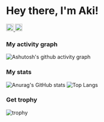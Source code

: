 # Hey there, I'm Aki!
 <a href="https://twitter.com/aki96667887">
    <img height="20" src="https://img.shields.io/twitter/follow/aki96667887?label=Twitter&logo=twitter&style=flat" />
  </a>
  <a href="https://github.com/AkiGR">
    <img height="20" src="https://img.shields.io/github/followers/AkiGR?label=follow&logo=github&style=flat" />
  </a><br>
  
<h3>My activity graph</h3>

![Ashutosh's github activity graph](https://activity-graph.herokuapp.com/graph?username=AkiGR&theme=react-dark)
 
<h3>My stats</h3>
  
![Anurag's GitHub stats](https://github-readme-stats.vercel.app/api?username=AkiGR&theme=react)
![Top Langs](https://github-readme-stats.vercel.app/api/top-langs/?username=AkiGR&theme=react)
  
<h3>Get trophy</h3>

![trophy](https://github-profile-trophy.vercel.app/?username=AkiGR&theme=darkhub)
